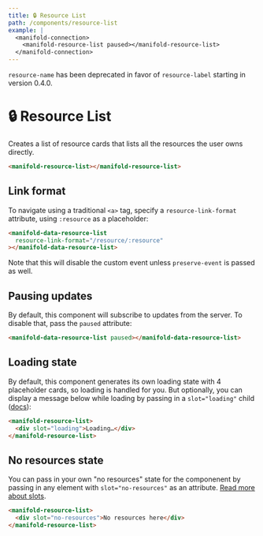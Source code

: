 ```yaml
---
title: 🔒 Resource List
path: /components/resource-list
example: |
  <manifold-connection>
    <manifold-resource-list paused></manifold-resource-list>
  </manifold-connection>
---
```


<manifold-toast alert-type="warning">
  <div><code>resource-name</code> has been deprecated in favor of <code>resource-label</code> starting in version 0.4.0.</div>
</manifold-toast>

# 🔒 Resource List

Creates a list of resource cards that lists all the resources the user owns directly.

```html
<manifold-resource-list></manifold-resource-list>
```

## Link format

To navigate using a traditional `<a>` tag, specify a `resource-link-format` attribute, using
`:resource` as a placeholder:

```html
<manifold-data-resource-list
  resource-link-format="/resource/:resource"
></manifold-data-resource-list>
```

Note that this will disable the custom event unless `preserve-event` is passed as well.

## Pausing updates

By default, this component will subscribe to updates from the server. To disable that, pass the
`paused` attribute:

```html
<manifold-data-resource-list paused></manifold-data-resource-list>
```

## Loading state

By default, this component generates its own loading state with 4 placeholder cards, so loading is
handled for you. But optionally, you can display a message below while loading by passing in a
`slot="loading"` child ([docs][slot]):

```html
<manifold-resource-list>
  <div slot="loading">Loading…</div>
</manifold-resource-list>
```

## No resources state

You can pass in your own "no resources" state for the componenent by passing in any element with
`slot="no-resources"` as an attribute. [Read more about slots][slot].

```html
<manifold-resource-list>
  <div slot="no-resources">No resources here</div>
</manifold-resource-list>
```

[slot]: https://stenciljs.com/docs/templating-jsx/
